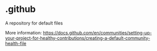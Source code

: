 # .github

A repository for default files

More information: https://docs.github.com/en/communities/setting-up-your-project-for-healthy-contributions/creating-a-default-community-health-file

